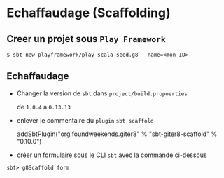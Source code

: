 # Echaffaudage (Scaffolding)


## Creer un projet sous `Play Framework`

```
$ sbt new playframework/play-scala-seed.g8 --name=<mon ID>
```

## Echaffaudage

* Changer la version de `sbt` dans `project/build.propoerties`

   de `1.0.4` a `0.13.13`

* enlever le commentaire du `plugin` `sbt scaffold`

   addSbtPlugin("org.foundweekends.giter8" % "sbt-giter8-scaffold" % "0.10.0")
   
* créer un formulaire sous le CLI `sbt` avec la commande ci-dessous

```
sbt> g8Scaffold form
```



